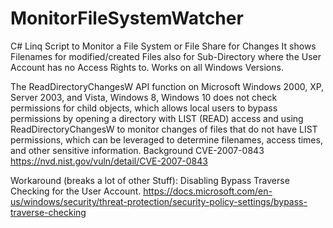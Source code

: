 # MonitorFileSystemWatcher
C# Linq Script to Monitor a File System or File Share for Changes
It shows Filenames for modified/created Files also for Sub-Directory where the User Account has no Access Rights to.
Works on all Windows Versions.

The ReadDirectoryChangesW API function on Microsoft Windows 2000, XP, Server 2003, and Vista, Windows 8, Windows 10 does not check permissions for child objects, which allows local users to bypass permissions by opening a directory with LIST (READ) access and using ReadDirectoryChangesW to monitor changes of files that do not have LIST permissions, which can be leveraged to determine filenames, access times, and other sensitive information.
Background CVE-2007-0843 https://nvd.nist.gov/vuln/detail/CVE-2007-0843

Workaround (breaks a lot of other Stuff):
Disabling Bypass Traverse Checking for the User Account.
https://docs.microsoft.com/en-us/windows/security/threat-protection/security-policy-settings/bypass-traverse-checking
